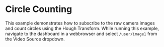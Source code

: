 # Circle Counting

This example demonstrates how to subscribe to the raw camera images and count circles using the Hough Transform.  While running this example, navigate to the dashboard in a webbrowser and select `/user/image1` from the Video Source dropdown.


